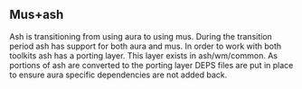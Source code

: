 Mus+ash
----------
Ash is transitioning from using aura to using mus. During the
transition period ash has support for both aura and mus. In order to
work with both toolkits ash has a porting layer. This layer exists in
ash/wm/common. As portions of ash are converted to the porting layer
DEPS files are put in place to ensure aura specific dependencies are
not added back.
